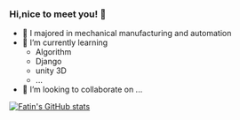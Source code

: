 ### Hi,nice to meet you! 👋

<!--
**ZhangChuhe/ZhangChuhe** is a ✨ _special_ ✨ repository because its `README.md` (this file) appears on your GitHub profile.

Here are some ideas to get you started:
- 🤔 I’m looking for help with ...
- 💬 Ask me about ...
- 📫 How to reach me: ...
- 😄 Pronouns: ...
- ⚡ Fun fact: ...
-->

- 🔭 I majored in mechanical manufacturing and automation
- 🌱 I’m currently learning 
  - Algorithm
  - Django
  - unity 3D
  - ...
- 👯 I’m looking to collaborate on ...


[![Fatin's GitHub stats](https://github-readme-stats.vercel.app/api?username=ZhangChuhe)](https://github.com/anuraghazra/github-readme-stats)
